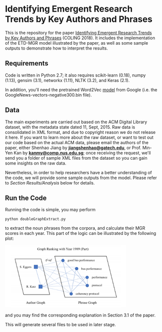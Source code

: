 # Identifying Emergent Research Trends by Key Authors and Phrases

This is the repository for the paper [Identifying Emergent Research Trends by Key Authors and Phrases](https://www.comp.nus.edu.sg/~kanmy/papers/identifying-emergent-research.pdf) (COLING 2018). It includes the implementation of the ETD-MGR model illustrated by the paper, as well as some sample outputs to demonstrate how to interpret the results.

## Requirements

Code is written in Python 2.7; it also requires scikit-learn (0.18), numpy (1.13), gensim (3.1), networkx (1.11), NLTK (3.2), and Keras (2.1). 

In addition, you'll need the pretrained Word2Vec [model](https://code.google.com/archive/p/word2vec/) from Google (i.e. the GoogleNews-vectors-negative300.bin file).

## Data

The main experiments are carried out based on the ACM Digital Library dataset, with the metadata state dated 11, Sept, 2015. Raw data is consolidated in XML format, and due to copyright reason we do not release it here. If you want to learn more about the raw dataset, or want to test out our code based on the actual ACM data, please email the authors of the paper, either Shenhao Jiang by **jiangshenhao@gatech.edu**, or Prof. Min-Yen Kan by **kanmy@comp.nus.edu.sg**; once receiving the request, we'll send you a folder of sample XML files from the dataset so you can gain some insights on the raw data.

Nevertheless, in order to help researchers have a better understanding of the code, we will provide some sample outputs from the model. Please refer to *Section Results/Analysis* below for details.

## Run the Code

Running the code is simple, you may perform
```
python doubleGraphExtract.py
```
to extract the noun phrases from the corpora, and calculate their MGR scores in each year. This part of the logic can be illustrated by the following plot:

<img src="./images/plot.png" width="400px">

and you may find the corresponding explanation in Section 3.1 of the paper.

This will generate several files to be used in later stage.